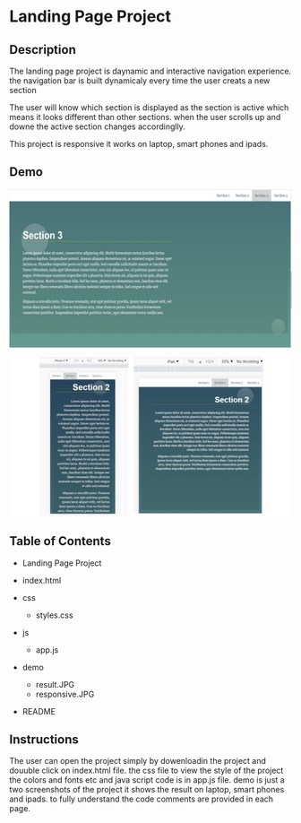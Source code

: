 # Landing Page Project

## Description

The landing page project is daynamic and interactive  navigation experience.
 the navigation bar is built dynamicaly every time the user creats a new section
 
The user will know  which section is displayed as the section is active
 which means it looks different than other sections.
 when the user scrolls up and downe the active section changes accordinglly.
 
This project is responsive it works on laptop, smart phones and ipads. 

 
## Demo

![show screenshot of the landing page](/demo/result.JPG)

![show screenshot of the landing page on phone and ipad ](/demo/responsive.JPG)


## Table of Contents

- Landing Page Project

- index.html
- css
    - styles.css
- js
    - app.js
- demo 
    - result.JPG
    - responsive.JPG
- README

## Instructions

The user can open the project simply by dowenloadin the project and douuble click on index.html file.
 the css file to view the style of the project the colors and fonts etc and java script code is in app.js file.
 demo is just a two screenshots of the project it shows the result on laptop, smart phones and ipads.
 to fully understand the code comments are provided in each page.
